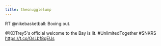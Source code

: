 ```yaml
---
title: thesnugglelump
---
```


RT @nikebasketball: Boxing out.

@KDTrey5's official welcome to the Bay is lit. #UnlimitedTogether #SNKRS https://t.co/OsLbf8gEUs